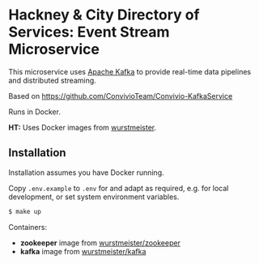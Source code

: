 # Hackney & City Directory of Services: Event Stream Microservice

This microservice uses [Apache Kafka](https://kafka.apache.org/) to provide real-time data pipelines and distributed streaming.

Based on https://github.com/ConvivioTeam/Convivio-KafkaService

Runs in Docker.

**HT:**
Uses Docker images from [wurstmeister](https://hub.docker.com/u/wurstmeister/).

## Installation

Installation assumes you have Docker running.

Copy `.env.example` to `.env` for and adapt as required, e.g. for local development, or set system environment variables. 

```bash
$ make up
```

Containers:

- **zookeeper** image from [wurstmeister/zookeeper](https://hub.docker.com/r/wurstmeister/zookeeper/)
- **kafka** image from [wurstmeister/kafka](https://hub.docker.com/r/wurstmeister/kafka/)